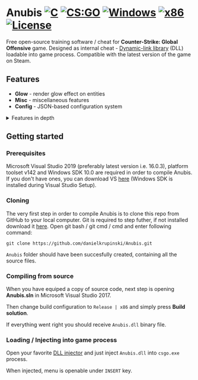 # Anubis [![C](https://img.shields.io/badge/language-C-%23f34b7d.svg)](https://en.wikipedia.org/wiki/C) [![CS:GO](https://img.shields.io/badge/game-CS%3AGO-yellow.svg)](https://store.steampowered.com/app/730/CounterStrike_Global_Offensive/) [![Windows](https://img.shields.io/badge/platform-Windows-0078d7.svg)](https://en.wikipedia.org/wiki/Microsoft_Windows) [![x86](https://img.shields.io/badge/arch-x86-red.svg)](https://en.wikipedia.org/wiki/X86) [![License](https://img.shields.io/github/license/danielkrupinski/Anubis.svg)](LICENSE)

Free open-source training software / cheat for **Counter-Strike: Global Offensive** game. Designed as internal cheat - [Dynamic-link library](https://en.wikipedia.org/wiki/Dynamic-link_library) (DLL) loadable into game process. Compatible with the latest version of the game on Steam.

## Features

* **Glow** - render glow effect on entities
* **Misc** - miscellaneous features
* **Config** - JSON-based configuration system

<details>
<summary>Features in depth</summary>

* **Glow** - render glow effect on entities

    *Allies, Enemies, Planting (player planting bomb), Defusing (player defusing bomb), Local player, Weapons (dropped weapons), C4, Planted C4, Chickens* **/** *All, Visible, Occluded*

    * **Enabled** - on / off master switch
    * **Health based** - color is based on player's hp
    * **Rainbow** - change color frequently
    * **Thickness** - outline thickness
    * **Alpha** - outline alpha
    * **Style** - glow style [*0*-*3*]

* **Misc** - miscellaneous features
    * **Auto strafe** - automatically strafe in air following mouse movement
    * **Bunny hop** - automatically simulate space bar press / release while jump button is being held; increases movement speed

* **Config** - JSON-based configuration system
    * **Create config** - create new configuration file
    * **Reset config** - restore default configuration settings (does not touch saved configuration)
    * **Load selected** - load selected configuration file
    * **Save selected** - save selected configuration file
    * **Delete selected** - delete selected configuration file
</details>

## Getting started

### Prerequisites
Microsoft Visual Studio 2019 (preferably latest version i.e. 16.0.3), platform toolset v142 and Windows SDK 10.0 are required in order to compile Anubis. If you don't have ones, you can download VS [here](https://visualstudio.microsoft.com/) (Windows SDK is installed during Visual Studio Setup).

### Cloning
The very first step in order to compile Anubis is to clone this repo from GitHub to your local computer. Git is required to step futher, if not installed download it [here](https://git-scm.com). Open git bash / git cmd / cmd and enter following command:
```
git clone https://github.com/danielkrupinski/Anubis.git
```
`Anubis` folder should have been succesfully created, containing all the source files.

### Compiling from source

When you have equiped a copy of source code, next step is opening **Anubis.sln** in Microsoft Visual Studio 2017.

Then change build configuration to `Release | x86` and simply press **Build solution**.

If everything went right you should receive `Anubis.dll`  binary file.

### Loading / Injecting into game process

Open your favorite [DLL injector](https://en.wikipedia.org/wiki/DLL_injection) and just inject `Anubis.dll` into `csgo.exe` process.

When injected, menu is openable under `INSERT` key.

